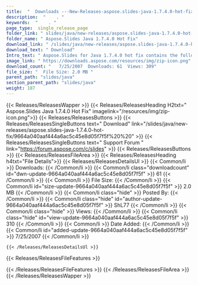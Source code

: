 ```yaml
---
title:  "  Downloads ---New-Releases-aspose.slides-java-1.7.4.0-hot-fix . " 
description:  "    . " 
keywords:  "    . " 
page_type:  single_release_page
folder_link: " slides/java/new-releases/aspose.slides-java-1.7.4.0-hot-fix/"
folder_name: " Aspose.Slides Java 1.7.4.0 Hot Fix"
download_link: " /slides/java/new-releases/aspose.slides-java-1.7.4.0-hot-fix/9664a040aaf444a6ac5c45e8d05f7f5f"
download_text: " Download"
Intro_text: " Aspose.Slides for Java 1.7.4.0 hot fix contains the following changes:New: Readi..."
image_link: " https://downloads.aspose.com/resources/img/zip-icon.png"
download_count: "   7/25/2007  Downloads: 61  Views: 309"
file_size: "  File Size: 2.0 MB "
parent_path: "slides/java"
section_parent_path: "slides/java"
weight: 187 
---
```


{{< Releases/ReleasesWapper >}}
  {{< Releases/ReleasesHeading H2txt=" Aspose.Slides Java 1.7.4.0 Hot Fix" imagelink="/resources/img/zip-icon.png">}}
  {{< Releases/ReleasesButtons >}}
    {{< Releases/ReleasesSingleButtons text=" Download" link="/slides/java/new-releases/aspose.slides-java-1.7.4.0-hot-fix/9664a040aaf444a6ac5c45e8d05f7f5f%20%20" >}}
    {{< Releases/ReleasesSingleButtons text=" Support Forum " link="https://forum.aspose.com/c/slides" >}}
  {{< Releases/ReleasesButtons >}}
  {{< Releases/ReleasesFileArea >}}
    {{< Releases/ReleasesHeading h4txt="File Details">}}
    {{< Releases/ReleasesDetailsUl >}}
            {{< Common/li  >}} Downloads: {{< /Common/li >}} 
      {{< Common/li class="downloadcount" id="dwn-update-9664a040aaf444a6ac5c45e8d05f7f5f" >}} 61 {{< /Common/li >}} 
      {{< Common/li  >}} File Size: {{< /Common/li >}} 
      {{< Common/li id="size-update-9664a040aaf444a6ac5c45e8d05f7f5f" >}} 2.0 MB {{< /Common/li >}} 
      {{< Common/li  class="hide" >}} Posted By: {{< /Common/li >}} 
      {{< Common/li class="hide" id="author-update-9664a040aaf444a6ac5c45e8d05f7f5f" >}} ShL77 {{< /Common/li >}} 
      {{< Common/li class="hide"  >}} Views: {{< /Common/li >}} 
      {{< Common/li class="hide" id="view-update-9664a040aaf444a6ac5c45e8d05f7f5f" >}} 310 {{< /Common/li >}} 
      {{< Common/li  >}} Date Added: {{< /Common/li >}} 
      {{< Common/li id="added-update-9664a040aaf444a6ac5c45e8d05f7f5f" >}} 7/25/2007 {{< /Common/li >}} 

    {{< /Releases/ReleasesDetailsUl >}}

  {{< Releases/ReleasesFileFeatures >}}
      
  {{< /Releases/ReleasesFileFeatures >}}
 {{< /Releases/ReleasesFileArea >}}
{{< /Releases/ReleasesWapper >}}


